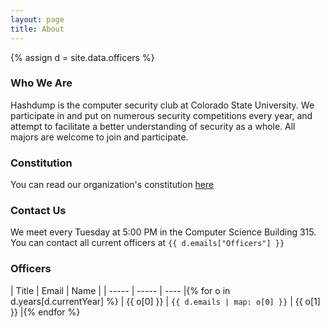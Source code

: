 ```yaml
---
layout: page
title: About
---
```

{% assign d = site.data.officers %}

### Who We Are
Hashdump is the computer security club at Colorado State University. We participate in and put on numerous security competitions every year, and attempt to facilitate a better understanding of security as a whole. All majors are welcome to join and participate.

### Constitution
You can read our organization's constitution [here](constitution.html)

### Contact Us
We meet every Tuesday at 5:00 PM in the Computer Science Building 315.
You can contact all current officers at `{{ d.emails["Officers"] }}`

### Officers

| Title | Email | Name |
| ----- | ----- | ---- |{% for o in d.years[d.currentYear] %}
| {{ o[0] }} | `{{ d.emails | map: o[0] }}` | {{ o[1] }} |{% endfor %}
